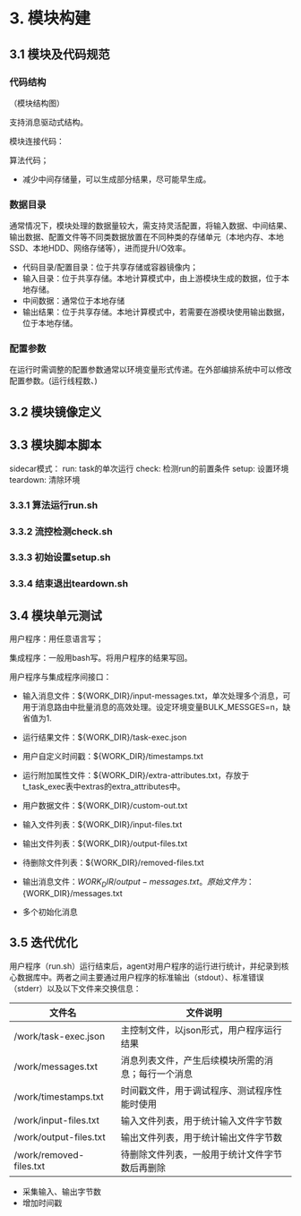 # 3. 模块构建

## 3.1 模块及代码规范


### 代码结构

（模块结构图）

支持消息驱动式结构。

模块连接代码：

算法代码；

- 减少中间存储量，可以生成部分结果，尽可能早生成。

### 数据目录
通常情况下，模块处理的数据量较大，需支持灵活配置，将输入数据、中间结果、输出数据、配置文件等不同类数据放置在不同种类的存储单元（本地内存、本地SSD、本地HDD、网络存储等），进而提升I/O效率。

- 代码目录/配置目录：位于共享存储或容器镜像内；
- 输入目录：位于共享存储。本地计算模式中，由上游模块生成的数据，位于本地存储。
- 中间数据：通常位于本地存储
- 输出结果：位于共享存储。本地计算模式中，若需要在游模块使用输出数据，位于本地存储。

### 配置参数

在运行时需调整的配置参数通常以环境变量形式传递。在外部编排系统中可以修改配置参数。(运行线程数、)


## 3.2 模块镜像定义


## 3.3 模块脚本脚本

sidecar模式：
run: task的单次运行
check: 检测run的前置条件
setup: 设置环境
teardown: 清除环境

### 3.3.1 算法运行run.sh

### 3.3.2 流控检测check.sh

### 3.3.3 初始设置setup.sh

### 3.3.4 结束退出teardown.sh

## 3.4 模块单元测试

用户程序：用任意语言写；

集成程序：一般用bash写。将用户程序的结果写回。

用户程序与集成程序间接口：
- 输入消息文件：${WORK_DIR}/input-messages.txt，单次处理多个消息，可用于消息路由中批量消息的高效处理。设定环境变量BULK_MESSGES=n，缺省值为1.
- 运行结果文件：${WORK_DIR}/task-exec.json
- 用户自定义时间戳：${WORK_DIR}/timestamps.txt
- 运行附加属性文件：${WORK_DIR}/extra-attributes.txt，存放于t_task_exec表中extras的extra_attributes中。
- 用户数据文件：${WORK_DIR}/custom-out.txt
- 输入文件列表：${WORK_DIR}/input-files.txt
- 输出文件列表：${WORK_DIR}/output-files.txt
- 待删除文件列表：${WORK_DIR}/removed-files.txt
- 输出消息文件：${WORK_DIR}/output-messages.txt。原始文件为：${WORK_DIR}/messages.txt

- 多个初始化消息

## 3.5 迭代优化

用户程序（run.sh）运行结束后，agent对用户程序的运行进行统计，并纪录到核心数据库中。两者之间主要通过用户程序的标准输出（stdout）、标准错误（stderr）以及以下文件来交换信息：

|  文件名  |  文件说明    |
| --------- |  ------- |
| /work/task-exec.json |  主控制文件，以json形式，用户程序运行结果 |
| /work/messages.txt | 消息列表文件，产生后续模块所需的消息；每行一个消息 |
| /work/timestamps.txt |  时间戳文件，用于调试程序、测试程序性能时使用 |
| /work/input-files.txt |  输入文件列表，用于统计输入文件字节数 |
| /work/output-files.txt |  输出文件列表，用于统计输出文件字节数 |
| /work/removed-files.txt |  待删除文件列表，一般用于统计文件字节数后再删除 |

- 采集输入、输出字节数
- 增加时间戳

